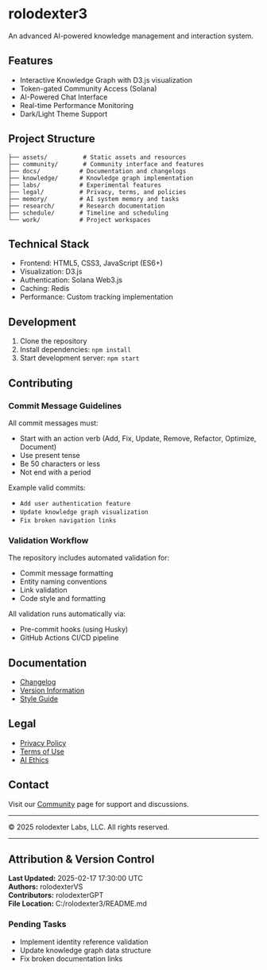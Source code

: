 # rolodexter3

An advanced AI-powered knowledge management and interaction system.

## Features
- Interactive Knowledge Graph with D3.js visualization
- Token-gated Community Access (Solana)
- AI-Powered Chat Interface
- Real-time Performance Monitoring
- Dark/Light Theme Support

## Project Structure
```
├── assets/          # Static assets and resources
├── community/       # Community interface and features
├── docs/           # Documentation and changelogs
├── knowledge/      # Knowledge graph implementation
├── labs/           # Experimental features
├── legal/          # Privacy, terms, and policies
├── memory/         # AI system memory and tasks
├── research/       # Research documentation
├── schedule/       # Timeline and scheduling
└── work/           # Project workspaces
```

## Technical Stack
- Frontend: HTML5, CSS3, JavaScript (ES6+)
- Visualization: D3.js
- Authentication: Solana Web3.js
- Caching: Redis
- Performance: Custom tracking implementation

## Development
1. Clone the repository
2. Install dependencies: `npm install`
3. Start development server: `npm start`

## Contributing
### Commit Message Guidelines
All commit messages must:
- Start with an action verb (Add, Fix, Update, Remove, Refactor, Optimize, Document)
- Use present tense
- Be 50 characters or less
- Not end with a period

Example valid commits:
- `Add user authentication feature`
- `Update knowledge graph visualization`
- `Fix broken navigation links`

### Validation Workflow
The repository includes automated validation for:
- Commit message formatting
- Entity naming conventions
- Link validation
- Code style and formatting

All validation runs automatically via:
- Pre-commit hooks (using Husky)
- GitHub Actions CI/CD pipeline

## Documentation
- [Changelog](./docs/CHANGELOG.md)
- [Version Information](./docs/VERSION.md)
- [Style Guide](./docs/brand/STYLE_GUIDE.md)

## Legal
- [Privacy Policy](./legal/privacy-policy.md)
- [Terms of Use](./legal/terms.html)
- [AI Ethics](./legal/ai-ethics.md)

## Contact
Visit our [Community](./community/index.html) page for support and discussions.

---
© 2025 rolodexter Labs, LLC. All rights reserved.

---
## Attribution & Version Control
**Last Updated:** 2025-02-17 17:30:00 UTC  
**Authors:** rolodexterVS  
**Contributors:** rolodexterGPT  
**File Location:** C:/rolodexter3/README.md

### Pending Tasks
- Implement identity reference validation
- Update knowledge graph data structure
- Fix broken documentation links
